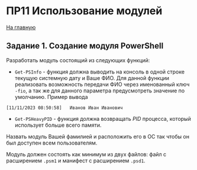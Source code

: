 # ПР11 Использование модулей

[На главную](/mdk0401.github.io)

## Задание 1. Создание модуля PowerShell
Разработать модуль состоящий из следующих функций:

+ `Get-PSInfo` - функция должна выводить на консоль в одной строке текущую системную дату и Ваше ФИО. Для данной функции реализовать возможность передачи ФИО через именованный ключ `-fio`, а так же для данного параметра предусмотреть значение по умолчанию. Пример вывода 

```
[11/11/2023 08:50:58]   Иванов Иван Иванович
```

+ `Get-PSHeavyPID` - функция должна возвращать *PID* процесса, который использует больше всего памяти. 

Назвать модуль Вашей фамилией и расположить его в ОС так чтобы он был доступен всем пользователям.

Модуль должен состоять как минимум из двух файлов: файл с расширением `.psm1` и манифест с расширением `.psd1`. 


